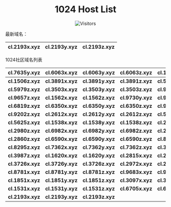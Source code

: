 <h1 align="center">1024 Host List</h1>
<p align="center" class="shields">
    <img src="https://img.shields.io/endpoint?url=https%3A%2F%2Fhits.dwyl.com%2Fpooneyy%2F1024-Host-List.json%3Fshow%3Dunique&style=flat-square&label=%E8%AE%BF%E9%97%AE%E4%BA%BA%E6%95%B0&labelColor=pink&color=default" alt="Visitors"/>
</p>
最新域名：

| cl.2193x.xyz | cl.2193y.xyz | cl.2193z.xyz |
| ---- | ---- | ---- |

1024社区域名列表

| cl.7635y.xyz | cl.6063x.xyz | cl.6063y.xyz | cl.6063z.xyz | cl.1506x.xyz | cl.1506y.xyz |
| :---: | :---: | :---: | :---: | :---: | :---: |
| **cl.1506z.xyz** | **cl.3891x.xyz** | **cl.3891y.xyz** | **cl.3891z.xyz** | **cl.5979x.xyz** | **cl.5979y.xyz** |
| **cl.5979z.xyz** | **cl.3503x.xyz** | **cl.3503y.xyz** | **cl.3503z.xyz** | **cl.9657x.xyz** | **cl.9657y.xyz** |
| **cl.9657z.xyz** | **cl.1562x.xyz** | **cl.1562z.xyz** | **cl.9730y.xyz** | **cl.9730z.xyz** | **cl.6819y.xyz** |
| **cl.6819z.xyz** | **cl.6350x.xyz** | **cl.6350y.xyz** | **cl.6350z.xyz** | **cl.9202x.xyz** | **cl.9202y.xyz** |
| **cl.9202z.xyz** | **cl.2612x.xyz** | **cl.2612y.xyz** | **cl.2612z.xyz** | **cl.5625x.xyz** | **cl.5625y.xyz** |
| **cl.5625z.xyz** | **cl.1538x.xyz** | **cl.1538y.xyz** | **cl.1538z.xyz** | **cl.2980x.xyz** | **cl.2980y.xyz** |
| **cl.2980z.xyz** | **cl.6982x.xyz** | **cl.6982y.xyz** | **cl.6982z.xyz** | **cl.2860x.xyz** | **cl.2860y.xyz** |
| **cl.2860z.xyz** | **cl.6590x.xyz** | **cl.6590y.xyz** | **cl.6590z.xyz** | **cl.8295x.xyz** | **cl.8295y.xyz** |
| **cl.8295z.xyz** | **cl.7362x.xyz** | **cl.7362y.xyz** | **cl.7362z.xyz** | **cl.3987x.xyz** | **cl.3987y.xyz** |
| **cl.3987z.xyz** | **cl.1620x.xyz** | **cl.1620y.xyz** | **cl.2815x.xyz** | **cl.2815y.xyz** | **cl.2815z.xyz** |
| **cl.3726x.xyz** | **cl.3726y.xyz** | **cl.3726z.xyz** | **cl.2972x.xyz** | **cl.2972y.xyz** | **cl.2972z.xyz** |
| **cl.8781x.xyz** | **cl.8781y.xyz** | **cl.8781z.xyz** | **cl.9683x.xyz** | **cl.9683y.xyz** | **cl.9683z.xyz** |
| **cl.1851x.xyz** | **cl.1851y.xyz** | **cl.1851z.xyz** | **cl.3097x.xyz** | **cl.3097y.xyz** | **cl.3097z.xyz** |
| **cl.1531x.xyz** | **cl.1531y.xyz** | **cl.1531z.xyz** | **cl.6705x.xyz** | **cl.6705y.xyz** | **cl.6705z.xyz** |
| **cl.2193x.xyz** | **cl.2193y.xyz** | **cl.2193z.xyz** |
